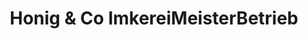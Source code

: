 ---
title: "Honig & Co ImkereiMeisterBetrieb"
url: /wien/honig-und-co-imkereimeisterbetrieb/
shop: Imkerei
---